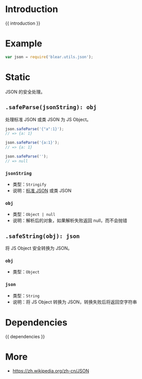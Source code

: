 # Introduction
{{ introduction }}





# Example
```js
var json = require('blear.utils.json');
```




# Static
JSON 的安全处理。

## `.safeParse(jsonString): obj`
处理标准 JSON 或类 JSON 为 JS Object。
```js
json.safeParse('{"a":1}');
// => {a: 1}

json.safeParse('{a:1}');
// => {a: 1}

json.safeParse('');
// => null
```

### `jsonString`
- 类型：`Stringify`
- 说明：[标准 JSON](https://zh.wikipedia.org/zh-cn/JSON) 或类 JSON

### `obj`
- 类型：`Object | null`
- 说明：解析后的对象，如果解析失败返回 null，而不会抛错


## `.safeString(obj): json`
将 JS Object 安全转换为 JSON。

### `obj`
- 类型：`Object`

### `json`
- 类型：`String`
- 说明：将 JS Object 转换为 JSON，转换失败后将返回空字符串






# Dependencies
{{ dependencies }}





# More
- <https://zh.wikipedia.org/zh-cn/JSON>

